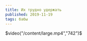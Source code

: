 ```yaml
---
title: Их трудно удержать
published: 2019-11-19
tags: бабы
---
```

$video("/content/large.mp4","742")$
